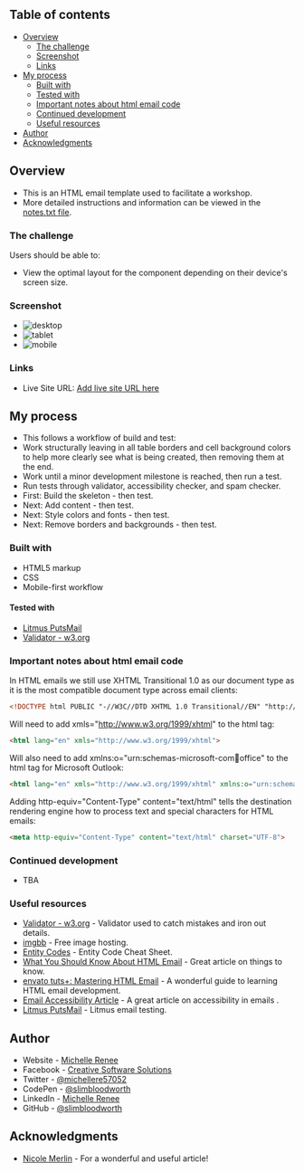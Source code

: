 ## Table of contents

- [Overview](#overview)
  - [The challenge](#the-challenge)
  - [Screenshot](#screenshot)
  - [Links](#links)
- [My process](#my-process)
  - [Built with](#built-with)
  - [Tested with](#tested-with)
  - [Important notes about html email code](#important-notes-about-html-email-code)
  - [Continued development](#continued-development)
  - [Useful resources](#useful-resources)
- [Author](#author)
- [Acknowledgments](#acknowledgments)

## Overview

- This is an HTML email template used to facilitate a workshop.
- More detailed instructions and information can be viewed in the [notes.txt file](./notes.txt).

### The challenge

Users should be able to:

- View the optimal layout for the component depending on their device's screen size.

### Screenshot

- ![desktop](./screenshot.jpg)
- ![tablet](./screenshot.jpg)
- ![mobile](./screenshot.jpg)

### Links

- Live Site URL: [Add live site URL here](https://your-live-site-url.com)

## My process

- This follows a workflow of build and test:
- Work structurally leaving in all table borders and cell background colors to help more clearly see what is being created, then removing them at the end.
- Work until a minor development milestone is reached, then run a test.
- Run tests through validator, accessibility checker, and spam checker.
- First: Build the skeleton - then test.
- Next: Add content - then test.
- Next: Style colors and fonts - then test.
- Next: Remove borders and backgrounds - then test.

### Built with

- HTML5 markup
- CSS
- Mobile-first workflow

#### Tested with

- [Litmus PutsMail](https://www.putsmail.com/)
- [Validator - w3.org](https://validator.w3.org)

### Important notes about html email code

In HTML emails we still use XHTML Transitional 1.0 as our document type as it is the most compatible document type across email clients:

```html
<!DOCTYPE html PUBLIC "-//W3C//DTD XHTML 1.0 Transitional//EN" "http://www.w3.org/TR/xhtml1/DTD/xhtml1-transitional.dtd">
```

Will need to add xmls="http://www.w3.org/1999/xhtml" to the html tag:

```html
<html lang="en" xmls="http://www.w3.org/1999/xhtml">
```

Will also need to add xmlns:o="urn:schemas-microsoft-com:office:office" to the html tag for Microsoft Outlook:

```html
<html lang="en" xmls="http://www.w3.org/1999/xhtml" xmlns:o="urn:schemas-microsoft-com:office:office">
```

Adding http-equiv="Content-Type" content="text/html" tells the destination rendering engine how to process text and special characters for HTML emails:

```html
<meta http-equiv="Content-Type" content="text/html" charset="UTF-8">
```

### Continued development

- TBA

### Useful resources

- [Validator - w3.org](https://validator.w3.org) - Validator used to catch mistakes and iron out details.
- [imgbb](https://imgbb.com/) - Free image hosting.
- [Entity Codes](https://entitycode.com/) - Entity Code Cheat Sheet.
- [What You Should Know About HTML Email](https://webdesign.tutsplus.com/what-you-should-know-about-html-email--webdesign-12908t) - Great article on things to know.
- [envato tuts+: Mastering HTML Email](https://webdesign.tutsplus.com/series/mastering-html-email--webdesign-17696) - A wonderful guide to learning HTML email development.
- [Email Accessibility Article](https://webdesign.tutsplus.com/a-beginners-guide-to-email-accessibility--cms-31240t) - A great article on accessibility in emails .
- [Litmus PutsMail](https://www.putsmail.com/) - Litmus email testing.

## Author

- Website - [Michelle Renee](https://michellerenee.dev)
- Facebook - [Creative Software Solutions](https://www.facebook.com/profile.php?id=100073842390690)
- Twitter - [@michellere57052](https://twitter.com/michellere57052)
- CodePen - [@slimbloodworth](https://codepen.io/slimbloodworth)
- LinkedIn - [Michelle Renee](https://www.linkedin.com/in/michelle-renee-99b455187/)
- GitHub - [@slimbloodworth](https://github.com/SlimBloodworth)

## Acknowledgments

- [Nicole Merlin](https://webdesign.tutsplus.com/what-you-should-know-about-html-email--webdesign-12908t) - For a wonderful and useful article!
